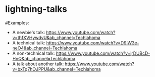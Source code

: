 # lightning-talks
#Examples: 
* A newbie's talk: https://www.youtube.com/watch?v=thfXVHywdvU&ab_channel=Techlahoma
* A technical talk: https://www.youtube.com/watch?v=D9iW3e-neO4&ab_channel=Techlahoma
* A non-technical talk: https://www.youtube.com/watch?v=jrDUBcD-HnQ&ab_channel=Techlahoma
* A talk about another talk: https://www.youtube.com/watch?v=bxTq7hOJPPU&ab_channel=Techlahoma
